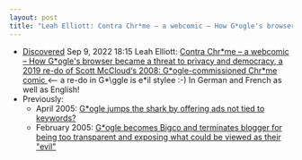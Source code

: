 ```yaml
---
layout: post
title: "Leah Elliott: Contra Chr*me – a webcomic – How G*ogle's browser became a threat to privacy and democracy, a 2019 re-do of Scott McCloud‘s 2008: G*ogle-commissioned Chr*me comic"
---
```

* [Discovered](http://rolandtanglao.com/2020/07/29/p1-blogthis-checkvist-list-links-to-blog/) Sep 9, 2022 18:15  Leah Elliott: [Contra Chr\*me – a webcomic – How G\*ogle's browser became a threat to privacy and democracy, a 2019 re-do of Scott McCloud‘s 2008: G\*ogle-commissioned Chr\*me comic ](https://contrachrome.com/) <-- a re-do in G*\ggle is e\*il stylee :-) In German and French as well as English!
* Previously:
  * April 2005: [G*ogle jumps the shark by offering ads not tied to keywords?](http://rolandtanglao.com/2005/04/30/google-jumps-the-shark-by-offering-ads-not-tied-to-keywords/)        
  * February 2005: [G*ogle becomes Bigco and terminates blogger for being too transparent and exposing what could be viewed as their "evil"](http://rolandtanglao.com/2005/02/08/google-becomes-bigco-and-terminates-blogger-for-being-too-transparent-and-exposing-what-could-be-viewed-as-their-evil/)        